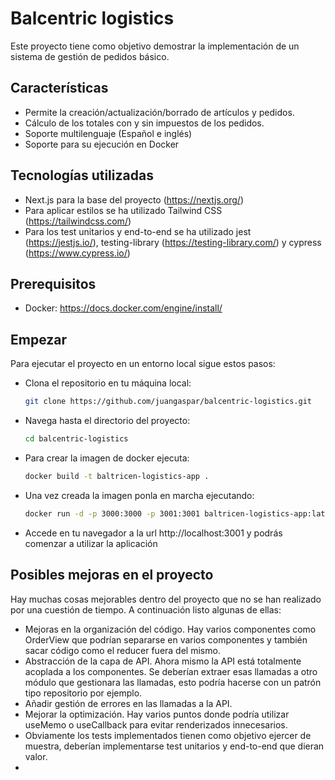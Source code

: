 
# Balcentric logistics

Este proyecto tiene como objetivo demostrar la implementación de un sistema de gestión de pedidos básico.

## Características

- Permite la creación/actualización/borrado de artículos y pedidos.
- Cálculo de los totales con y sin impuestos de los pedidos.
- Soporte multilenguaje (Español e inglés)
- Soporte para su ejecución en Docker

## Tecnologías utilizadas
- Next.js para la base del proyecto (https://nextjs.org/)
- Para aplicar estilos se ha utilizado Tailwind CSS (https://tailwindcss.com/)
- Para los test unitarios y end-to-end se ha utilizado jest (https://jestjs.io/), testing-library (https://testing-library.com/) y cypress (https://www.cypress.io/)


## Prerequisitos
- Docker: https://docs.docker.com/engine/install/

## Empezar

Para ejecutar el proyecto en un entorno local sigue estos pasos:

- Clona el repositorio en tu máquina local:

    ```bash
    git clone https://github.com/juangaspar/balcentric-logistics.git
    ```

- Navega hasta el directorio del proyecto:

    ```bash
    cd balcentric-logistics
    ```

- Para crear la imagen de docker ejecuta:

    ```bash
    docker build -t baltricen-logistics-app .
    ```

- Una vez creada la imagen ponla en marcha ejecutando:

    ```bash
    docker run -d -p 3000:3000 -p 3001:3001 baltricen-logistics-app:latest
    ```

- Accede en tu navegador a la url http://localhost:3001 y podrás comenzar a utilizar la aplicación

## Posibles mejoras en el proyecto

Hay muchas cosas mejorables dentro del proyecto que no se han realizado por una cuestión de tiempo. A continuación listo algunas de ellas:

- Mejoras en la organización del código. Hay varios componentes como OrderView que podrían separarse en varios componentes y también sacar código como el reducer fuera del mismo.
- Abstracción de la capa de API. Ahora mismo la API está totalmente acoplada a los componentes. Se deberían extraer esas llamadas a otro módulo que gestionara las llamadas, esto podría hacerse con un patrón tipo repositorio por ejemplo.
- Añadir gestión de errores en las llamadas a la API.
- Mejorar la optimización. Hay varios puntos donde podría utilizar useMemo o useCallback para evitar renderizados innecesarios.
- Obviamente los tests implementados tienen como objetivo ejercer de muestra, deberían implementarse test unitarios y end-to-end que dieran valor.
-


